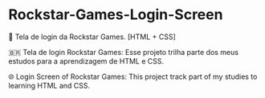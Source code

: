 # Rockstar-Games-Login-Screen
👀 Tela de login da Rockstar Games. [HTML + CSS]

🇧🇷
Tela de login Rockstar Games: Esse projeto trilha parte dos meus estudos para a aprendizagem de HTML e CSS.

🌐
Login Screen of Rockstar Games: This project track part of my studies to learning HTML and CSS.
